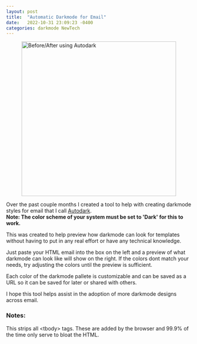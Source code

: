 ```yaml
---
layout: post
title:  "Automatic Darkmode for Email"
date:   2022-10-31 23:09:23 -0400
categories: darkmode NewTech
---
```


<img src="../../../../../../../assets/images/BeforeAfterDarkmode.png" alt="Before/After using Autodark" style="width:420px; margin:auto; display: block;"/>

Over the past couple months I created a tool to help with creating darkmode styles for email that I call [Autodark](https://autodark.glitch.me/).  
**Note: The color scheme of your system must be set to 'Dark' for this to work.** 

This was created to help preview how darkmode can look for templates without having to put in any real effort or have any technical knowledge.  
  
Just paste your HTML email into the box on the left and a preview of what darkmode can look like will show on the right.
If the colors dont match your needs, try adjusting the colors until the preview is sufficient.

Each color of the darkmode pallete is customizable and can be saved as a URL so it can be saved for later or shared with others.

I hope this tool helps assist in the adoption of more darkmode designs across email.

### Notes:
This strips all &lt;tbody&gt; tags. These are added by the browser and 99.9% of the time only serve to bloat the HTML. 